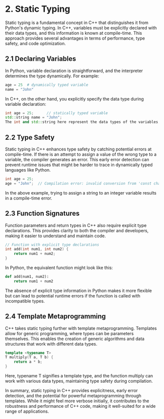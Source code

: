 # 2. Static Typing
Static typing is a fundamental concept in C++ that distinguishes it from Python's dynamic typing. In C++, variables must be explicitly declared with their data types, and this information is known at compile-time. This approach provides several advantages in terms of performance, type safety, and code optimization.

## 2.1 Declaring Variables
In Python, variable declaration is straightforward, and the interpreter determines the type dynamically. For example:

```python
age = 25  # dynamically typed variable
name = "John"
```

In C++, on the other hand, you explicitly specify the data type during variable declaration:

```cpp
int age = 25;      // statically typed variable
std::string name = "John";
The int and std::string here represent the data types of the variables, and their types are fixed at compile-time.
```

## 2.2 Type Safety
Static typing in C++ enhances type safety by catching potential errors at compile-time. If there is an attempt to assign a value of the wrong type to a variable, the compiler generates an error. This early error detection can prevent runtime issues that might be harder to trace in dynamically typed languages like Python.

```cpp
int age = 25;
age = "John";  // Compilation error: invalid conversion from 'const char*' to 'int'
```
In the above example, trying to assign a string to an integer variable results in a compile-time error.

## 2.3 Function Signatures
Function parameters and return types in C++ also require explicit type declarations. This provides clarity to both the compiler and developers, making it easier to understand and maintain code.

```cpp
// Function with explicit type declarations
int add(int num1, int num2) {
    return num1 + num2;
}
```
In Python, the equivalent function might look like this:

```python
def add(num1, num2):
    return num1 + num2
```
The absence of explicit type information in Python makes it more flexible but can lead to potential runtime errors if the function is called with incompatible types.

## 2.4 Template Metaprogramming
C++ takes static typing further with template metaprogramming. Templates allow for generic programming, where types can be parameters themselves. This enables the creation of generic algorithms and data structures that work with different data types.

```cpp
template <typename T>
T multiply(T a, T b) {
    return a * b;
}
```
Here, typename T signifies a template type, and the function multiply can work with various data types, maintaining type safety during compilation.

In summary, static typing in C++ provides explicitness, early error detection, and the potential for powerful metaprogramming through templates. While it might feel more verbose initially, it contributes to the robustness and performance of C++ code, making it well-suited for a wide range of applications.
